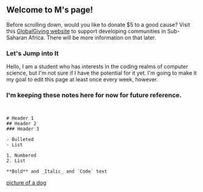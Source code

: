 ## Welcome to M's page!

Before scrolling down, would you like to donate $5 to a good cause? Visit this [GlobalGiving website](globalgiving.org/projects/team1087) to support developing communities in Sub-Saharan Africa. There will be more information on that later.


### Let's Jump into It

Hello, I am a student who has interests in the coding realms of computer science, but I'm not sure if I have the potential for it yet. I'm going to make it my goal to edit this page at least once every week, however.

### I'm keeping these notes here for now for future reference.
```notes


# Header 1
## Header 2
### Header 3

- Bulleted
- List

1. Numbered
2. List

**Bold** and _Italic_ and `Code` text
```



[picture of a dog](https://pixnio.com/free-images/2018/11/21/2018-11-21-13-08-14-1200x798.jpg)



